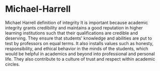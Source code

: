 # Michael-Harrell
Michael Harrell definition of integrity 
It is important because academic integrity grants credibility and maintains a good reputation in higher learning institutions such that their qualifications are credible and deserving. They ensure that students' knowledge and abilities are put to test by professors on equal terms. It also installs values such as honesty, responsibility, and ethical behavior in the minds of the students, which would be helpful in academics and beyond into professional and personal life. They also contribute to a culture of trust and respect within academic circles.
